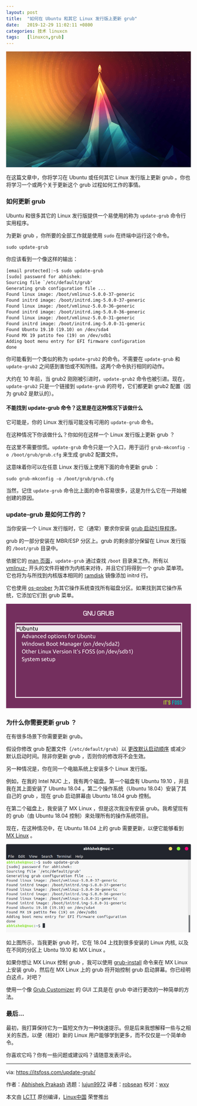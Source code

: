 ```yaml
---
layout: post
title:	"如何在 Ubuntu 和其它 Linux 发行版上更新 grub"
date:	2019-12-29 11:02:11 +0800 
categories:	技术 linuxcn 
tags:	[linuxcn,grub]
---
```



![](/Asserts/Images/album/201912/29/110155d51bhogs5ezp5p71.png)


在这篇文章中，你将学习在 Ubuntu 或任何其它 Linux 发行版上更新 grub 。你也将学习一个或两个关于更新这个 grub 过程如何工作的事情。


### 如何更新 grub


Ubuntu 和很多其它的 Linux 发行版提供一个易使用的称为 `update-grub` 命令行实用程序。


为更新 grub ，你所要的全部工作就是使用 `sudo` 在终端中运行这个命令。



```
sudo update-grub
```

你应该看到一个像这样的输出：



```
[email protected]:~$ sudo update-grub
[sudo] password for abhishek:
Sourcing file `/etc/default/grub'
Generating grub configuration file ...
Found linux image: /boot/vmlinuz-5.0.0-37-generic
Found initrd image: /boot/initrd.img-5.0.0-37-generic
Found linux image: /boot/vmlinuz-5.0.0-36-generic
Found initrd image: /boot/initrd.img-5.0.0-36-generic
Found linux image: /boot/vmlinuz-5.0.0-31-generic
Found initrd image: /boot/initrd.img-5.0.0-31-generic
Found Ubuntu 19.10 (19.10) on /dev/sda4
Found MX 19 patito feo (19) on /dev/sdb1
Adding boot menu entry for EFI firmware configuration
done
```

你可能看到一个类似的称为 `update-grub2` 的命令。不需要在 `update-grub` 和 `update-grub2` 之间感到害怕或不知所措。这两个命令执行相同的动作。


大约在 10 年前，当 grub2 刚刚被引进时，`update-grub2` 命令也被引进。现在，`update-grub2` 只是一个链接到 `update-grub` 的符号，它们都更新 grub2 配置（因为 grub2 是默认的）。


#### 不能找到 update-grub 命令？这里是在这种情况下该做什么


它可能是，你的 Linux 发行版可能没有可用的 `update-grub` 命令。


在这种情况下你该做什么？你如何在这样一个 Linux 发行版上更新 grub ？


在这里不需要惊慌。`update-grub` 命令只是一个入口，用于运行 `grub-mkconfig -o /boot/grub/grub.cfg` 来生成 grub2 配置文件。


这意味着你可以在任意 Linux 发行版上使用下面的命令更新 grub ：



```
sudo grub-mkconfig -o /boot/grub/grub.cfg
```

当然，记住 `update-grub` 命令比上面的命令容易很多，这是为什么它在一开始被创建的原因。


### update-grub 是如何工作的？


当你安装一个 Linux 发行版时，它（通常）要求你安装 [grub 启动引导程序](https://en.wikipedia.org/wiki/GNU_GRUB)。


grub 的一部分安装在 MBR/ESP 分区上。grub 的剩余部分保留在 Linux 发行版的 `/boot/grub` 目录中。


依据它的 [man 页面](https://manpages.debian.org/testing/grub-legacy/update-grub.8.en.html)，`update-grub` 通过查找 `/boot` 目录来工作。所有以 [vmlinuz-](https://www.ibm.com/developerworks/community/blogs/mhhaque/entry/anatomy_of_the_initrd_and_vmlinuz?lang=en) 开头的文件将被作为内核来对待，并且它们将得到一个 grub 菜单项。它也将为与所找到内核版本相同的 [ramdisk](https://en.wikipedia.org/wiki/Initial_ramdisk) 镜像添加 initrd 行。


它也使用 [os-prober](https://packages.debian.org/sid/utils/os-prober) 为其它操作系统查找所有磁盘分区。如果找到其它操作系统，它添加它们到 grub 菜单。


![Representational image of Grub Menu](/Asserts/Images/album/201912/29/110215yzk01gtzmt6rn1nz.png)


### 为什么你需要更新 grub ？


在有很多场景下你需要更新 grub。


假设你修改 grub 配置文件（`/etc/default/grub`）以 [更改默认启动顺序](https://itsfoss.com/grub-customizer-ubuntu/) 或减少默认启动时间。除非你更新 grub ，否则你的修改将不会生效。


另一种情况是，你在同一个电脑系统上安装多个 Linux 发行版。


例如，在我的 Intel NUC 上，我有两个磁盘。第一个磁盘有 Ubuntu 19.10 ，并且我在其上面安装了 Ubuntu 18.04 。第二个操作系统（Ubuntu 18.04）安装了其自己的 grub ，现在 grub 启动屏幕由 Ubuntu 18.04 grub 控制。


在第二个磁盘上，我安装了 MX Linux ，但是这次我没有安装 grub。我希望现有的 grub（由 Ubuntu 18.04 控制）来处理所有的操作系统项目。


现在，在这种情况中，在 Ubuntu 18.04 上的 grub 需要更新，以便它能够看到 [MX Linux](https://mxlinux.org/) 。


![](/Asserts/Images/album/201912/29/110215pp3pajbpn9ea3999.png)


如上图所示，当我更新 grub 时，它在 18.04 上找到很多安装的 Linux 内核, 以及在不同的分区上 Ubntu 19.10 和 MX Linux 。


如果你想让 MX Linux 控制 grub ，我可以使用 [grub-install](https://www.gnu.org/software/grub/manual/grub/html_node/Installing-GRUB-using-grub_002dinstall.html) 命令来在 MX Linux 上安装 grub，然后在 MX Linux 上的 grub 将开始控制 grub 启动屏幕。你已经明白这点，对吧？


使用一个像 [Grub Customizer](https://itsfoss.com/customize-grub-linux/) 的 GUI 工具是在 grub 中进行更改的一种简单的方法。


### 最后…


最初，我打算保持它为一篇短文作为一种快速提示。但是后来我想解释一些与之相关的东西，以便（相对）新的 Linux 用户能够学到更多，而不仅仅是一个简单命令。


你喜欢它吗？你有一些问题或建议吗？请随意发表评论。




---


via: <https://itsfoss.com/update-grub/>


作者：[Abhishek Prakash](https://itsfoss.com/author/abhishek/) 选题：[lujun9972](https://github.com/lujun9972) 译者：[robsean](https://github.com/robsean) 校对：[wxy](https://github.com/wxy)


本文由 [LCTT](https://github.com/LCTT/TranslateProject) 原创编译，[Linux中国](https://linux.cn/) 荣誉推出
